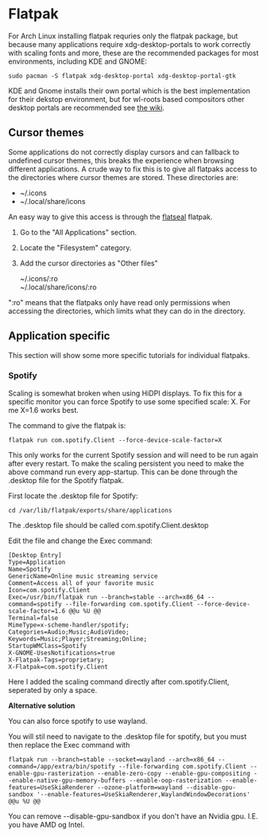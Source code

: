 # Flatpak

For Arch Linux installing flatpak requries only the flatpak package, but because many applications require xdg-desktop-portals to work correctly with scaling fonts and more, these are the recommended packages for most environments, including KDE and GNOME:

    sudo pacman -S flatpak xdg-desktop-portal xdg-desktop-portal-gtk

KDE and Gnome installs their own portal which is the best implementation for their dekstop environment, but for wl-roots based compositors other desktop portals are recommended see [the wiki](https://wiki.archlinux.org/title/XDG_Desktop_Portal).

## Cursor themes

Some applications do not correctly display cursors and can fallback to undefined cursor themes, this breaks the experience when browsing different applications. A crude way to fix this is to give all flatpaks access to the directories where cursor themes are stored. These directories are:
- ~/.icons
- ~/.local/share/icons

An easy way to give this access is through the [flatseal](https://flathub.org/apps/com.github.tchx84.Flatseal) flatpak.

1. Go to the "All Applications" section.
2. Locate the "Filesystem" category.
3. Add the cursor directories as "Other files"

    ~/.icons/:ro  
    ~/.local/share/icons/:ro

":ro" means that the flatpaks only have read only permissions when accessing the directories, which limits what they can do in the directory.

## Application specific

This section will show some more specific tutorials for individual flatpaks.

### Spotify

Scaling is somewhat broken when using HiDPI displays. To fix this for a specific monitor you can force Spotify to use some specified scale: X. For me X=1.6 works best.

The command to give the flatpak is:

    flatpak run com.spotify.Client --force-device-scale-factor=X

This only works for the current Spotify session and will need to be run again after every restart. To make the scaling persistent you need to make the above command run every app-startup. This can be done through the .desktop file for the Spotify flatpak.

First locate the .desktop file for Spotify:

    cd /var/lib/flatpak/exports/share/applications

The .desktop file should be called  com.spotify.Client.desktop

Edit the file and change the Exec command:

    [Desktop Entry]
    Type=Application
    Name=Spotify
    GenericName=Online music streaming service
    Comment=Access all of your favorite music
    Icon=com.spotify.Client
    Exec=/usr/bin/flatpak run --branch=stable --arch=x86_64 --command=spotify --file-forwarding com.spotify.Client --force-device-scale-factor=1.6 @@u %U @@
    Terminal=false
    MimeType=x-scheme-handler/spotify;
    Categories=Audio;Music;AudioVideo;
    Keywords=Music;Player;Streaming;Online;
    StartupWMClass=Spotify
    X-GNOME-UsesNotifications=true
    X-Flatpak-Tags=proprietary;
    X-Flatpak=com.spotify.Client

Here I added the scaling command directly after com.spotify.Client, seperated by only a space.

**Alternative solution**

You can also force spotify to use wayland.

You will stil need to navigate to the .desktop file for spotify, but you must then replace the Exec command with

    flatpak run --branch=stable --socket=wayland --arch=x86_64 --command=/app/extra/bin/spotify --file-forwarding com.spotify.Client --enable-gpu-rasterization --enable-zero-copy --enable-gpu-compositing --enable-native-gpu-memory-buffers --enable-oop-rasterization --enable-features=UseSkiaRenderer --ozone-platform=wayland --disable-gpu-sandbox '--enable-features=UseSkiaRenderer,WaylandWindowDecorations' @@u %U @@

You can remove --disable-gpu-sandbox if you don't have an Nvidia gpu. I.E. you have AMD og Intel.
